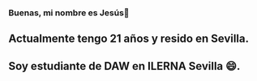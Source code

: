 ### __Buenas, mi nombre es Jesús👋__
## Actualmente tengo 21 años y resido en Sevilla.
## Soy estudiante de DAW en ILERNA Sevilla 😄.


<!--
**jesus2603/jesus2603** is a ✨ _special_ ✨ repository because its `README.md` (this file) appears on your GitHub profile.

Here are some ideas to get you started:

- 🔭 I’m currently working on ...
- 🌱 I’m currently learning ...
- 👯 I’m looking to collaborate on ...
- 🤔 I’m looking for help with ...
- 💬 Ask me about ...
- 📫 How to reach me: ...
- 😄 Pronouns: ...
- ⚡ Fun fact: ...
-->
